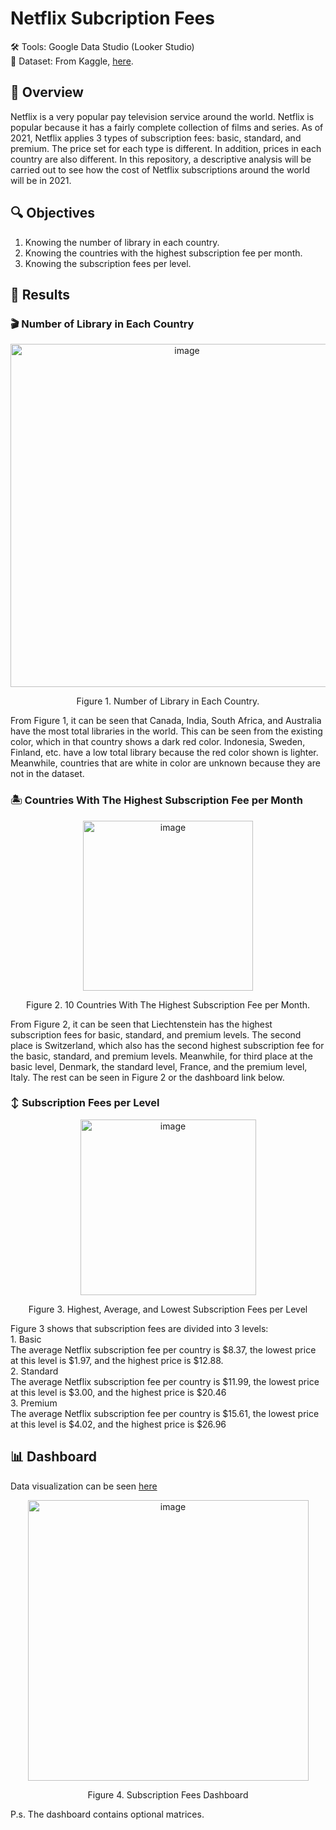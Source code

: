 # Netflix Subcription Fees
🛠️ Tools: Google Data Studio (Looker Studio) <br>
💁 Dataset: From Kaggle, [here](https://github.com/ramadhanakirana/IPMIndonesia2022/blob/main/Netflix%20subscription%20fee%20Dec-2021.xlsx%20-%20Netflix%20subscription%20fee%20Dec-20.csv).  

## 📄 Overview
Netflix is a very popular pay television service around the world. Netflix is popular because it has a fairly complete collection of films and series. As of 2021, Netflix applies 3 types of subscription fees: basic, standard, and premium. The price set for each type is different. In addition, prices in each country are also different. In this repository, a descriptive analysis will be carried out to see how the cost of Netflix subscriptions around the world will be in 2021.

## 🔍 Objectives
1. Knowing the number of library in each country.
2. Knowing the countries with the highest subscription fee per month.
3. Knowing the subscription fees per level.

## 🙌 Results
### 🎬 Number of Library in Each Country
<p align="center">
<img width="549" alt="image" src="https://github.com/ramadhanakirana/IPMIndonesia2022/assets/102908444/ffc376d5-7fda-4913-97ec-76effc542788">
</p> 
<p align="center">Figure 1. Number of Library in Each Country.</p>
From Figure 1, it can be seen that Canada, India, South Africa, and Australia have the most total libraries in the world. This can be seen from the existing color, which in that country shows a dark red color. Indonesia, Sweden, Finland, etc. have a low total library because the red color shown is lighter. Meanwhile, countries that are white in color are unknown because they are not in the dataset.

### 🏝️ Countries With The Highest Subscription Fee per Month
<p align="center">
<img width="272" alt="image" src="https://github.com/ramadhanakirana/IPMIndonesia2022/assets/102908444/555b555a-4704-4a01-80ae-659c03b376f4">
</p> 
<p align="center">Figure 2. 10 Countries With The Highest Subscription Fee per Month.</p>
From Figure 2, it can be seen that Liechtenstein has the highest subscription fees for basic, standard, and premium levels. The second place is Switzerland, which also has the second highest subscription fee for the basic, standard, and premium levels. Meanwhile, for third place at the basic level, Denmark, the standard level, France, and the premium level, Italy. The rest can be seen in Figure 2 or the dashboard link below.

### ↕️ Subscription Fees per Level
<p align="center">
<img width="281" alt="image" src="https://github.com/ramadhanakirana/IPMIndonesia2022/assets/102908444/5902c55b-08db-4333-a045-d469b914ec9b">
</p> 
<p align="center">Figure 3. Highest, Average, and Lowest Subscription Fees per Level</p>
Figure 3 shows that subscription fees are divided into 3 levels: <br>
1.  Basic <br>
    The average Netflix subscription fee per country is $8.37, the lowest price at this level is $1.97, and the highest price is $12.88. <br>
2.  Standard <br>
    The average Netflix subscription fee per country is $11.99, the lowest price at this level is $3.00, and the highest price is $20.46 <br>
3.  Premium <br>
    The average Netflix subscription fee per country is $15.61, the lowest price at this level is $4.02, and the highest price is $26.96 <br>

## 📊 Dashboard
Data visualization can be seen [here](https://lookerstudio.google.com/reporting/bc36f307-0712-47d0-9e1c-b91fcc3604fe)
<p align="center">
<img width="449" alt="image" src="https://github.com/ramadhanakirana/IPMIndonesia2022/assets/102908444/2dc4d6e1-7a00-43d9-a835-d2051599471b">
</p> 
<p align="center">Figure 4. Subscription Fees Dashboard</p>
P.s. The dashboard contains optional matrices.
